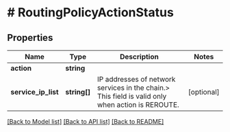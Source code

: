 # # RoutingPolicyActionStatus

## Properties

Name | Type | Description | Notes
------------ | ------------- | ------------- | -------------
**action** | **string** |  |
**service_ip_list** | **string[]** | IP addresses of network services in the chain.&gt; This field is valid only when action is REROUTE. | [optional]

[[Back to Model list]](../../README.md#models) [[Back to API list]](../../README.md#endpoints) [[Back to README]](../../README.md)
